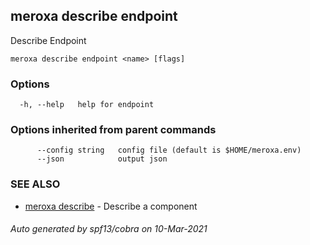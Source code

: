 ## meroxa describe endpoint

Describe Endpoint

```
meroxa describe endpoint <name> [flags]
```

### Options

```
  -h, --help   help for endpoint
```

### Options inherited from parent commands

```
      --config string   config file (default is $HOME/meroxa.env)
      --json            output json
```

### SEE ALSO

* [meroxa describe](meroxa_describe.md)	 - Describe a component

###### Auto generated by spf13/cobra on 10-Mar-2021
